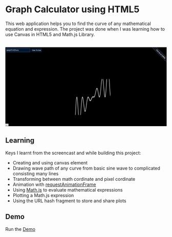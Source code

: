 # Graph Calculator using HTML5
This web application helps you to find the curve of any mathematical equation and expression. The project was done when I was learning how to use Canvas in HTML5 and Math.js Library.

<br>

<img src="screenshots/screenshot.png" alt="screenshot"/>

<br>

<h2>Learning</h2>
Keys I learnt from the screencast and while building this project:

<ul>
<li>Creating and using canvas element</li>
<li>Drawing wave path of any curve from basic sine wave to complicated consisting many lines</li>
<li>Transforming between math cordinate and pixel cordinate</li>

<li>Animation with <a href="http://www.paulirish.com/2011/requestanimationframe-for-smart-animating/" target="_blank">requestAnimationFrame</a></li>

<li>Using <a href="http://mathjs.org/" target="_blank">Math.js</a> to evaluate mathematical expressions</li>

<li>Plotting a Math.js expression</li>
<li>Using the URL hash fragment to store and share plots</li>

</ul>


<h2>Demo</h2>

Run the <a target="_blank" href="http://abhishekraj.info/apps/Graphical">Demo</a>


